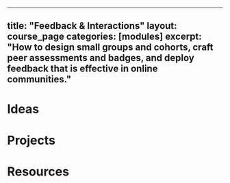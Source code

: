 ---
title: "Feedback &amp; Interactions"
layout: course_page
categories: [modules]
excerpt: "How to design small groups and cohorts, craft peer assessments and badges, and deploy feedback that is effective in online communities."
----

# Ideas

# Projects 

# Resources


